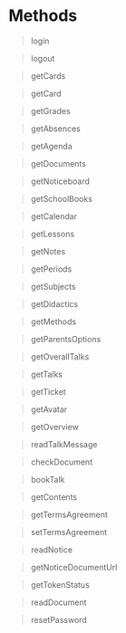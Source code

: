 # Methods

> login

> logout

> getCards

> getCard

> getGrades

> getAbsences

> getAgenda

> getDocuments

> getNoticeboard

> getSchoolBooks

> getCalendar

> getLessons

> getNotes

> getPeriods

> getSubjects

> getDidactics

> getMethods

> getParentsOptions

> getOverallTalks

> getTalks

> getTicket

> getAvatar

> getOverview

> readTalkMessage

> checkDocument

> bookTalk

> getContents

> getTermsAgreement

> setTermsAgreement

> readNotice

> getNoticeDocumentUrl

> getTokenStatus

> readDocument

> resetPassword
